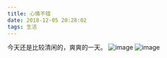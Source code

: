 ```yaml
---
title: 心情不错
date: 2018-12-05 20:28:02
tags: 生活
---
```


今天还是比较清闲的，爽爽的一天。
![image](https://images.pexels.com/photos/1553958/pexels-photo-1553958.jpeg?auto=compress&cs=tinysrgb&dpr=1&w=500)
![image](https://images.pexels.com/photos/1650732/pexels-photo-1650732.jpeg?auto=compress&cs=tinysrgb&dpr=1&w=500)